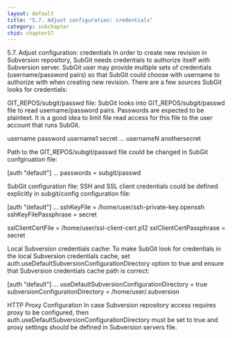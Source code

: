 ```yaml
---
layout: default
title: "5.7. Adjust configuration: credentials"
category: subchapter
chid: chapter57
---
```

5.7. Adjust configuration: credentials
In order to create new revision in Subversion repository, SubGit needs credentials to authorize itself with Subversion server. SubGit user may provide multiple sets of credentials (username/password pairs) so that SubGit could choose with username to authorize with when creating new revision. There are a few sources SubGit looks for credentials:

GIT_REPOS/subgit/passwd file:  SubGit looks into GIT_REPOS/subgit/passwd file to read username/password pairs. Passwords are expected to be plaintext. It is a good idea to limit file read access for this file to the user account that runs SubGit.

username password
username1 secret
...
usernameN anothersecret

Path to the GIT_REPOS/subgit/passwd file could be changed in SubGit confgiruation file:

[auth "default"]
...
passwords = subgit/passwd

SubGit configuration file:  SSH and SSL client credentials could be defined explicitly in subgit/config configuration file:

[auth "default"]
...
sshKeyFile = /home/user/ssh-private-key.openssh
sshKeyFilePassphrase = secret

sslClientCertFile = /home/user/ssl-client-cert.p12
sslClientCertPassphrase = secret

Local Subversion credentials cache:  To make SubGit look for credentials in the local Subversion credentials cache, set auth.useDefaultSubversionConfigurationDirectory option to true and ensure that Subversion credentials cache path is correct:

[auth "default"]
...
useDefaultSubversionConfigurationDirectory = true
subversionConfigurationDirectory = /home/user/.subversion

HTTP Proxy Configuration
In case Subversion repository access requires proxy to be configured, then auth.useDefaultSubversionConfigurationDirectory must be set to true and proxy settings should be defined in Subversion servers file.